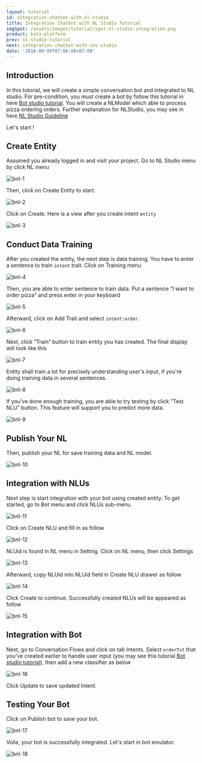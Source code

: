 ```yaml
---
layout: tutorial
id: integration-chatbot-with-nl-studio
title: Integration Chatbot with NL Studio Tutorial
imgSpot: /assets/images/tutorial/spot-nl-studio-integration.png
product: kata-platform
prev: nl-studio-tutorial
next: integration-chatbot-with-cms-studio
date: '2018-09-09T07:00:00+07:00'
---
```


## Introduction

In this tutorial, we will create a simple conversation bot and integrated to NL studio. For pre-condition, you must create a bot by follow this tutorial in here [Bot studio tutorial](/tutorial/bot-studio/). You will create a NLModel which able to process pizza ordering orders. Further explanation for NLStudio, you may see in here [NL Studio Guideline](/tutorial/nl-studio/)

Let's start !

## Create Entity

Assumed you already logged in and visit your project. Go to NL Studio menu by click NL menu

![bnl-1](/assets/images/tutorial/bot-nl/bnl-1.png)

Then, click on Create Entity to start.

![bnl-2](/assets/images/tutorial/bot-nl/bnl-2.png)

Click on Create. Here is a view after you create intent `entity`

![bnl-3](/assets/images/tutorial/bot-nl/bnl-3.png)

## Conduct Data Training

After you created the entity, the next step is data training. You have to enter a sentence to train `intent` trait. Click on Training menu

![bnl-4](/assets/images/tutorial/bot-nl/bnl-4.png)

Then, you are able to enter sentence to train data. Put a sentence “I want to order pizza” and press enter in your keyboard

![bnl-5](/assets/images/tutorial/bot-nl/bnl-5.png)

Afterward, click on Add Trait and select `intent:order`.

![bnl-6](/assets/images/tutorial/bot-nl/bnl-6.png)

Next, click “Train” button to train entity you has created. The final display will look like this

![bnl-7](/assets/images/tutorial/bot-nl/bnl-7.png)

Entity shall train a lot for precisely understanding user's input, if you're doing training data in several sentences.

![bnl-8](/assets/images/tutorial/bot-nl/bnl-8.png)

If you've done enough training, you are able to try testing by click "Test NLU" button. This feature will support you to predict more data.

![bnl-9](/assets/images/tutorial/bot-nl/bnl-9.png)

## Publish Your NL

Then, publish your NL for save training data and NL model.

![bnl-10](/assets/images/tutorial/bot-nl/bnl-10.png)

## Integration with NLUs

Next step is start integration with your bot using created entity. To get started, go to Bot menu and click NLUs sub-menu.

![bnl-11](/assets/images/tutorial/bot-nl/bnl-11.png)

Click on Create NLU and fill in as follow

![bnl-12](/assets/images/tutorial/bot-nl/bnl-12.png)

NLUid is found in NL menu in Setting. Click on NL menu, then click Settings

![bnl-13](/assets/images/tutorial/bot-nl/bnl-13.png)

Afterward, copy NLUid into NLUid field in Create NLU drawer as follow

![bnl-14](/assets/images/tutorial/bot-nl/bnl-14.png)

Click Create to continue. Successfully created NLUs will be appeared as follow

![bnl-15](/assets/images/tutorial/bot-nl/bnl-15.png)

## Integration with Bot

Next, go to Conversation Flows and click on tab Intents. Select `orderTxt` that you've created earlier to handle user input (you may see this tutorial [Bot studio tutorial](/tutorial/bot-studio/)), then add a new classifier as below

![bnl-16](/assets/images/tutorial/bot-nl/bnl-16.png)

Click Update to save updated Intent.

## Testing Your Bot

Click on Publish bot to save your bot.

![bnl-17](/assets/images/tutorial/bot-nl/bnl-17.png)

Voila, your bot is successfully integrated. Let's start in bot emulator.

![bnl-18](/assets/images/tutorial/bot-nl/bnl-18.png)
